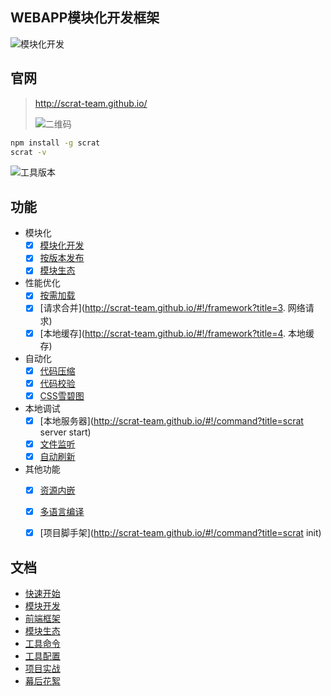 ## WEBAPP模块化开发框架

![模块化开发](https://github.com/scrat-team/scrat-site/raw/master/views/img/cubes.png)

## 官网

> http://scrat-team.github.io/
>
> ![二维码](https://github.com/scrat-team/scrat-site/raw/master/views/img/qrcode.png)

```bash
npm install -g scrat
scrat -v
```

![工具版本](https://github.com/scrat-team/scrat-site/raw/master/components/pages/quick-start/version.gif)

## 功能

- 模块化
    - [x] [模块化开发](http://scrat-team.github.io/#!/modular)
    - [x] [按版本发布](http://scrat-team.github.io/#!/settings?title=version)
    - [x] [模块生态](http://scrat-team.github.io/#!/components)
- 性能优化
    - [x] [按需加载](http://scrat-team.github.io/#!/framework?title=scrat.js)
    - [x] [请求合并](http://scrat-team.github.io/#!/framework?title=3. 网络请求)
    - [x] [本地缓存](http://scrat-team.github.io/#!/framework?title=4. 本地缓存)
- 自动化
    - [x] [代码压缩](http://scrat-team.github.io/#!/settings?title=settings.optimizer.uglify-js)
    - [x] [代码校验](http://scrat-team.github.io/#!/settings?title=settings.lint.jshint)
    - [x] [CSS雪碧图](http://scrat-team.github.io/#!/settings?title=settings.spriter.csssprites)
- 本地调试
    - [x] [本地服务器](http://scrat-team.github.io/#!/command?title=scrat server start)
    - [x] [文件监听](http://scrat-team.github.io/#!/command?title=本地开发)
    - [x] [自动刷新](http://scrat-team.github.io/#!/command?title=本地开发)
- 其他功能
    - [x] [资源内嵌](http://scrat-team.github.io/#!/todo)
    - [x] [多语言编译](http://scrat-team.github.io/#!/settings?title=settings.parser.stylus)
    - [x] [项目脚手架](http://scrat-team.github.io/#!/command?title=scrat init)


## 文档

* [快速开始](http://scrat-team.github.io/#!/quick-start)
* [模块开发](http://scrat-team.github.io/#!/modular)
* [前端框架](http://scrat-team.github.io/#!/framework)
* [模块生态](http://scrat-team.github.io/#!/components)
* [工具命令](http://scrat-team.github.io/#!/command)
* [工具配置](http://scrat-team.github.io/#!/settings)
* [项目实战](http://scrat-team.github.io/#!/practice)
* [幕后花絮](https://github.com/fouber/blog/issues/2)
